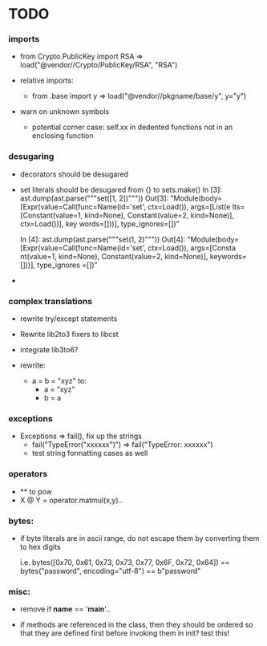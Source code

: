  # TODO
 
### imports     

- from Crypto.PublicKey import RSA => load("@vendor//Crypto/PublicKey/RSA", "RSA")
- relative imports: 
  - from .base import y => load("@vendor//pkgname/base/y", y="y")

- warn on unknown symbols
  - potential corner case: self.xx in dedented functions not in an enclosing function

### desugaring

- decorators should be desugared
- set literals should be desugared from {} to sets.make()
  In [3]: ast.dump(ast.parse("""set([1, 2])"""))
  Out[3]: "Module(body=[Expr(value=Call(func=Name(id='set', ctx=Load()), args=[List(e
  lts=[Constant(value=1, kind=None), Constant(value=2, kind=None)], ctx=Load())], key
  words=[]))], type_ignores=[])"
  
  In [4]: ast.dump(ast.parse("""set(1, 2)"""))
  Out[4]: "Module(body=[Expr(value=Call(func=Name(id='set', ctx=Load()), args=[Consta
  nt(value=1, kind=None), Constant(value=2, kind=None)], keywords=[]))], type_ignores
  =[])"
  
- 

### complex translations

- rewrite try/except statements

- Rewrite lib2to3 fixers to libcst

- integrate lib3to6?
  
- rewrite:
    - a = b = "xyz" to:
      - a = "xyz"
      - b = a

### exceptions

- Exceptions => fail(), fix up the strings
  - fail("TypeError(\"xxxxxx\")") => fail("TypeError: xxxxxx")
  - test string formatting cases as well
    

### operators

- ** to pow
- X @ Y = operator.matmul(x,y)..


### bytes:
  
  - if byte literals are in ascii range, do not escape them by converting them to 
    hex digits 
    
    i.e. bytes([0x70, 0x61, 0x73, 0x73, 0x77, 0x6F, 0x72, 0x64]) == bytes("password", encoding="utf-8") == b"password"

### misc:

- remove if __name__ == '__main__'..

-  if methods are referenced in the class, then they should be ordered so that 
   they are defined first before invoking them in init? test this!
